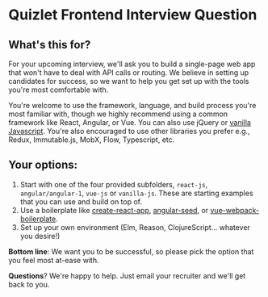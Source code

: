 # Quizlet Frontend Interview Question

## What's this for?

For your upcoming interview, we'll ask you to build a single-page web app that won't have to deal with API calls or routing. We believe in setting up candidates for success, so we want to help you get set up with the tools you're most comfortable with.

You're welcome to use the framework, language, and build process you're most familiar with, though we highly recommend using a common framework like React, Angular, or Vue. You can also use jQuery or [vanilla Javascript](http://vanilla-js.com/). You're also encouraged to use other libraries you prefer e.g., Redux, Immutable.js, MobX, Flow, Typescript, etc.

## Your options:

1. Start with one of the four provided subfolders,  `react-js`, `angular/angular-1`, `vue-js` or `vanilla-js`. These are starting examples that you can use and build on top of.
2. Use a boilerplate like [create-react-app](https://github.com/facebookincubator/create-react-app), [angular-seed](https://github.com/angular/angular-seed), or [vue-webpack-boilerplate](https://github.com/vuejs-templates/webpack).
3. Set up your own environment (Elm, Reason, ClojureScript... whatever you desire!)

**Bottom line**: We want you to be successful, so please pick the option that you feel most at-ease with.

**Questions**? We're happy to help. Just email your recruiter and we'll get back to you.
